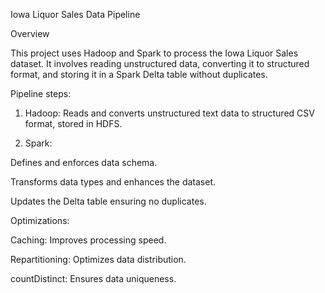 Iowa Liquor Sales Data Pipeline

Overview

This project uses Hadoop and Spark to process the Iowa Liquor Sales dataset. It involves reading unstructured data, converting it to structured format, and storing it in a Spark Delta table without duplicates.

Pipeline steps:

1. Hadoop: Reads and converts unstructured text data to structured CSV format, stored in HDFS.

2. Spark:
   
Defines and enforces data schema.

Transforms data types and enhances the dataset.

Updates the Delta table ensuring no duplicates.

Optimizations:

Caching: Improves processing speed.

Repartitioning: Optimizes data distribution.

countDistinct: Ensures data uniqueness.



